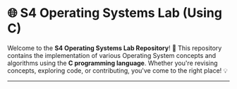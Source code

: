 # 🌐 S4 Operating Systems Lab (Using C)

Welcome to the **S4 Operating Systems Lab Repository**! 🚀 This repository contains the implementation of various Operating System concepts and algorithms using the **C programming language**. Whether you're revising concepts, exploring code, or contributing, you've come to the right place! 💡

---

